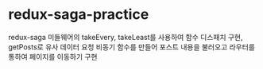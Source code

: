 # redux-saga-practice

redux-saga 미들웨어의 takeEvery, takeLeast를 사용하여 함수 디스패치 구현,
getPosts로 유사 데이터 요청 비동기 함수를 만들어 포스트 내용을 불러오고 라우터를 통하여 페이지를 이동하기 구현
